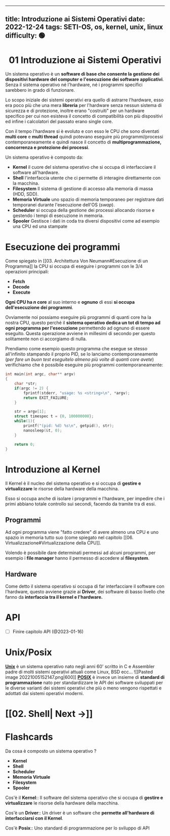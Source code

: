 
---
title: Introduzione ai Sistemi Operativi
date: 2022-12-24
tags: SETI-OS, os, kernel, unix, linux
difficulty: 🟢
---

<h1  style="text-align: center;">01 Introduzione ai Sistemi Operativi </h1>

Un sistema operativo è un **software di base che consente la gestione dei dispositivi hardware del computer e l'esecuzione dei software applicativi**. Senza il sistema operativo né l'hardware, né i programmi specifici sarebbero in grado di funzionare.

Lo scopo iniziale dei sistemi operativi era quello di astrarre l'hardware, esso era poco più che una mera **libreria** per l'hardware senza nessun sistema di sicurezza e di protezione, inoltre erano "costruiti" per un hardware specifico per cui non esisteva il concetto di compatibilità con più dispositivi ed infine i calcolatori del passato erano single core.

Con il tempo l'hardware si è evoluto e con esso le CPU che sono diventati **multi core** e **multi thread** quindi potevano eseguire più programmi/processi contemporaneamente e quindi nasce il concetto di **multiprogrammazione, concorrenza e protezione dei processi**.

Un sistema operativo è composto da:
- **Kernel** il cuore del sistema operativo che si occupa di interfacciare il software all'hardware.
- **Shell** l'interfaccia utente che ci permette di interagire direttamente con la macchina.
- **Filesystem** Il sistema di gestione di accesso alla memoria di massa (HDD, SDD).
- **Memoria Virtuale** uno spazio di memoria temporaneo per registrare dati temporanei durante l'esecuzione dell'OS (*swap*).
- **Scheduler** si occupa della gestione dei processi allocando risorse e gestendo i tempi di esecuzione in memoria.
- **Spooler** Gestisce i dati in coda tra diversi dispositivi come ad esempio una CPU ed una stampate


# Esecuzione dei programmi 

Come spiegato in [[03. Architettura Von Neumann#Esecuzione di un Programma]] la CPU si occupa di eseguire i programmi con le 3/4  operazioni principali:
- **Fetch**
- **Decode**
- **Execute**

 **Ogni CPU ha $n$ core** al suo interno e **ognuno** di essi **si occupa dell'esecuzione dei programmi**.

Ovviamente noi possiamo eseguire più programmi di quanti core ha la nostra CPU, questo perché il **sistema operativo dedica un tot di tempo ad ogni programma per l'esecuzione** permettendo ad ognuno di essere eseguito.
Questa operazione avviene in millesimi di secondo per questo solitamente non ci accorgiamo di nulla.

Prendiamo come esempio questo programma che esegue se stesso all'infinito stampando il proprio PID, se lo lanciamo contemporaneamente (*per fare un buon test eseguitelo almeno più volte di quanti core avete*) verifichiamo che è possibile eseguire più programmi contemporaneamente:
```c
int main(int argc, char** argv)
{
	char *str;
	if(argc != 2) {
		fprintf(stderr, "usage: %s <string>\n", *argv);
		return EXIT_FAILURE;
	}

	str = argv[1];
	struct timespec t = {0, 100000000};
	while(1){
		printf("(pid: %d) %s\n", getpid(), str);
		nanosleep(&t, 0);
	}

	return 0;
}
```


# Introduzione al Kernel

Il Kernel è il nucleo del sistema operativo e si occupa di **gestire e virtualizzare** le risorse della hardware della macchina.

Esso si occupa anche di isolare i programmi e l'hardware, per impedire che i primi abbiano totale controllo sui secondi, facendo da tramite tra di essi.

## Programmi

Ad ogni programma viene "fatto credere" di avere almeno una CPU e uno spazio in memoria tutto suo (come spiegato nel capitolo [[06. Virtualizzazione#Virtualizzazione della CPU]].

Volendo è possibile dare determinati permessi ad alcuni programmi, per esempio i **file manager** hanno il permesso di accedere al **filesystem**.

## Hardware

Come detto il sistema operativo si occupa di far interfacciare il software con l'hardware, questo avviene grazie ai **Driver**, dei software di basso livello che fanno da **interfaccia tra il kernel e l'hardware.**


# API
 
- [ ] Finire capitolo API (@2023-01-16)
 

# Unix/Posix

**[Unix](https://en.wikipedia.org/wiki/Unix)** è un sistema operativo nato negli anni 60' scritto in C e Assembler padre di molti sistemi operativi attuali come Linux, BSD ecc...
![[Pasted image 20221005152147.png|600]]
**[POSIX](https://en.wikipedia.org/wiki/POSIX)** è invece un insieme di **standard di programmazione** nato per standardizzare le API dei software sviluppati per le diverse varianti dei sistemi operativi che più o meno vengono rispettati e adottati dai sistemi operativi moderni.



# [[02. Shell| Next →]]


# Flashcards

Da cosa è composto un sistema operativo
?
- **Kernel**
- **Shell**
- **Scheduler**
- **Memoria Virtuale**
- **Filesystem**
- **Spooler**
<!--SR:!2023-01-17,1,228-->

Cos'è il **Kernel**:: Il software del sistema operativo che si occupa di **gestire e virtualizzare** le risorse della hardware della macchina.
<!--SR:!2023-01-17,1,230-->

Cos'è un **Driver**:: Un driver è un software che **permette all'hardware di interfacciarsi con il Kernel**.
<!--SR:!2023-01-17,1,228-->

Cos'è **Posix**:: Uno standard di programmazione per lo sviluppo di API
<!--SR:!2023-01-17,1,228-->
